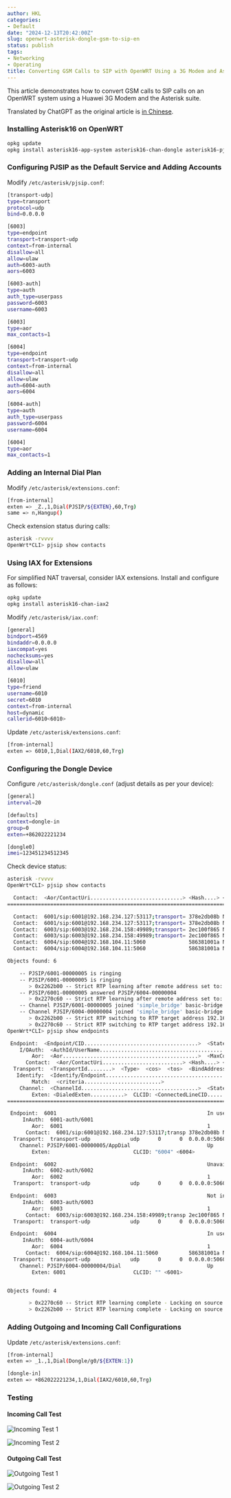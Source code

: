 ```yaml
---
author: HKL
categories:
- Default
date: "2024-12-13T20:42:00Z"
slug: openwrt-asterisk-dongle-gsm-to-sip-en
status: publish
tags:
- Networking
- Operating
title: Converting GSM Calls to SIP with OpenWRT Using a 3G Modem and Asterisk
---
```


This article demonstrates how to convert GSM calls to SIP calls on an OpenWRT system using a Huawei 3G Modem and the Asterisk suite.

Translated by ChatGPT as the original article is [in Chinese](/2019/12/openwrt-asterisk-dongle-gsm-to-sip/).

### Installing Asterisk16 on OpenWRT

```bash
opkg update
opkg install asterisk16-app-system asterisk16-chan-dongle asterisk16-pjsip asterisk16-codec-ulaw asterisk16-codec-alaw asterisk16-res-rtp-asterisk asterisk16-bridge-simple
```

### Configuring PJSIP as the Default Service and Adding Accounts

Modify `/etc/asterisk/pjsip.conf`:

```bash
[transport-udp]
type=transport
protocol=udp
bind=0.0.0.0

[6003]
type=endpoint
transport=transport-udp
context=from-internal
disallow=all
allow=ulaw
auth=6003-auth
aors=6003

[6003-auth]
type=auth
auth_type=userpass
password=6003
username=6003

[6003]
type=aor
max_contacts=1

[6004]
type=endpoint
transport=transport-udp
context=from-internal
disallow=all
allow=ulaw
auth=6004-auth
aors=6004

[6004-auth]
type=auth
auth_type=userpass
password=6004
username=6004

[6004]
type=aor
max_contacts=1
```

### Adding an Internal Dial Plan

Modify `/etc/asterisk/extensions.conf`:

```bash
[from-internal]
exten => _Z.,1,Dial(PJSIP/${EXTEN},60,Trg)
same => n,Hangup()
```

Check extension status during calls:

```bash
asterisk -rvvvv
OpenWrt*CLI> pjsip show contacts
```

### Using IAX for Extensions

For simplified NAT traversal, consider IAX extensions. Install and configure as follows:

```bash
opkg update
opkg install asterisk16-chan-iax2
```

Modify `/etc/asterisk/iax.conf`:

```bash
[general]
bindport=4569
bindaddr=0.0.0.0
iaxcompat=yes
nochecksums=yes
disallow=all
allow=ulaw

[6010]
type=friend
username=6010
secret=6010
context=from-internal
host=dynamic
callerid=6010<6010>
```

Update `/etc/asterisk/extensions.conf`:

```bash
[from-internal]
exten => 6010,1,Dial(IAX2/6010,60,Trg)
```

### Configuring the Dongle Device

Configure `/etc/asterisk/dongle.conf` (adjust details as per your device):

```bash
[general]
interval=20

[defaults]
context=dongle-in
group=0
exten=+862022221234

[dongle0]
imei=123451234512345
```

Check device status:

```bash
asterisk -rvvvv
OpenWrt*CLI> pjsip show contacts

  Contact:  <Aor/ContactUri..............................> <Hash....> <Status> <RTT(ms)..>
==========================================================================================

  Contact:  6001/sip:6001@192.168.234.127:53117;transport= 378e2db08b NonQual         nan
  Contact:  6001/sip:6001@192.168.234.127:53117;transport= 378e2db08b NonQual         nan
  Contact:  6003/sip:6003@192.168.234.158:49989;transport= 2ec100f865 NonQual         nan
  Contact:  6003/sip:6003@192.168.234.158:49989;transport= 2ec100f865 NonQual         nan
  Contact:  6004/sip:6004@192.168.104.11:5060              586381001a NonQual         nan
  Contact:  6004/sip:6004@192.168.104.11:5060              586381001a NonQual         nan

Objects found: 6

    -- PJSIP/6001-00000005 is ringing
    -- PJSIP/6001-00000005 is ringing
       > 0x2262b00 -- Strict RTP learning after remote address set to: 192.168.234.127:52518
    -- PJSIP/6001-00000005 answered PJSIP/6004-00000004
       > 0x2270c60 -- Strict RTP learning after remote address set to: 192.168.104.11:11866
    -- Channel PJSIP/6001-00000005 joined 'simple_bridge' basic-bridge <ee120657-8627-4868-b677-cb0d896a2b5a>
    -- Channel PJSIP/6004-00000004 joined 'simple_bridge' basic-bridge <ee120657-8627-4868-b677-cb0d896a2b5a>
       > 0x2262b00 -- Strict RTP switching to RTP target address 192.168.234.127:52518 as source
       > 0x2270c60 -- Strict RTP switching to RTP target address 192.168.104.11:11866 as source
OpenWrt*CLI> pjsip show endpoints

 Endpoint:  <Endpoint/CID.....................................>  <State.....>  <Channels.>
    I/OAuth:  <AuthId/UserName...........................................................>
        Aor:  <Aor............................................>  <MaxContact>
      Contact:  <Aor/ContactUri..........................> <Hash....> <Status> <RTT(ms)..>
  Transport:  <TransportId........>  <Type>  <cos>  <tos>  <BindAddress..................>
   Identify:  <Identify/Endpoint.........................................................>
        Match:  <criteria.........................>
    Channel:  <ChannelId......................................>  <State.....>  <Time.....>
        Exten: <DialedExten...........>  CLCID: <ConnectedLineCID.......>
==========================================================================================

 Endpoint:  6001                                                 In use        1 of inf
     InAuth:  6001-auth/6001
        Aor:  6001                                               1
      Contact:  6001/sip:6001@192.168.234.127:53117;transp 378e2db08b NonQual         nan
  Transport:  transport-udp             udp      0      0  0.0.0.0:5060
    Channel: PJSIP/6001-00000005/AppDial                         Up            00:00:04   
        Exten:                           CLCID: "6004" <6004>

 Endpoint:  6002                                                 Unavailable   0 of inf
     InAuth:  6002-auth/6002
        Aor:  6002                                               1
  Transport:  transport-udp             udp      0      0  0.0.0.0:5060

 Endpoint:  6003                                                 Not in use    0 of inf
     InAuth:  6003-auth/6003
        Aor:  6003                                               1
      Contact:  6003/sip:6003@192.168.234.158:49989;transp 2ec100f865 NonQual         nan
  Transport:  transport-udp             udp      0      0  0.0.0.0:5060

 Endpoint:  6004                                                 In use        1 of inf
     InAuth:  6004-auth/6004
        Aor:  6004                                               1
      Contact:  6004/sip:6004@192.168.104.11:5060          586381001a NonQual         nan
  Transport:  transport-udp             udp      0      0  0.0.0.0:5060
    Channel: PJSIP/6004-00000004/Dial                            Up            00:00:04   
        Exten: 6001                      CLCID: "" <6001>


Objects found: 4

       > 0x2270c60 -- Strict RTP learning complete - Locking on source address 192.168.104.11:11866
       > 0x2262b00 -- Strict RTP learning complete - Locking on source address 192.168.234.127:52518
```

### Adding Outgoing and Incoming Call Configurations

Update `/etc/asterisk/extensions.conf`:

```bash
[from-internal]
exten => _1.,1,Dial(Dongle/g0/${EXTEN:1})

[dongle-in]
exten => +862022221234,1,Dial(IAX2/6010,60,Trg)
```

### Testing

#### Incoming Call Test

![Incoming Test 1](https://cdn.jsdelivr.net/gh/hkl0/blog-photo/2019/11/ppvuess1u8.png)

![Incoming Test 2](https://cdn.jsdelivr.net/gh/hkl0/blog-photo/2019/11/bu16kf7yx3.jpeg)

#### Outgoing Call Test

![Outgoing Test 1](https://cdn.jsdelivr.net/gh/hkl0/blog-photo/2019/11/r6wjvf9s6k.png)

![Outgoing Test 2](https://cdn.jsdelivr.net/gh/hkl0/blog-photo/2019/11/jek9b1pyhn.jpeg)


